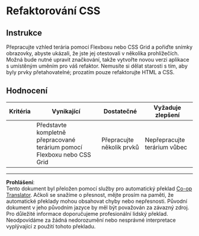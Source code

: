 <!--
CO_OP_TRANSLATOR_METADATA:
{
  "original_hash": "9d4d75af51aaccfe9af778f792c62919",
  "translation_date": "2025-08-28T04:17:48+00:00",
  "source_file": "3-terrarium/2-intro-to-css/assignment.md",
  "language_code": "cs"
}
-->
# Refaktorování CSS

## Instrukce

Přepracujte vzhled terária pomocí Flexboxu nebo CSS Grid a pořiďte snímky obrazovky, abyste ukázali, že jste jej otestovali v několika prohlížečích. Možná bude nutné upravit značkování, takže vytvořte novou verzi aplikace s umístěným uměním pro váš refaktor. Nemusíte si dělat starosti s tím, aby byly prvky přetahovatelné; prozatím pouze refaktorujte HTML a CSS.

## Hodnocení

| Kritéria | Vynikající                                                      | Dostatečné                  | Vyžaduje zlepšení                  |
| -------- | --------------------------------------------------------------- | --------------------------- | ----------------------------------- |
|          | Představte kompletně přepracované terárium pomocí Flexboxu nebo CSS Grid | Přepracujte několik prvků   | Nepřepracujte terárium vůbec       |

---

**Prohlášení**:  
Tento dokument byl přeložen pomocí služby pro automatický překlad [Co-op Translator](https://github.com/Azure/co-op-translator). Ačkoli se snažíme o přesnost, mějte prosím na paměti, že automatické překlady mohou obsahovat chyby nebo nepřesnosti. Původní dokument v jeho původním jazyce by měl být považován za závazný zdroj. Pro důležité informace doporučujeme profesionální lidský překlad. Neodpovídáme za žádná nedorozumění nebo nesprávné interpretace vyplývající z použití tohoto překladu.